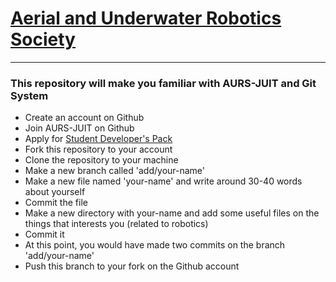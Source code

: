 # [Aerial and Underwater Robotics Society](https://github.com/aurs-juit)

***

### This repository will make you familiar with AURS-JUIT and Git System

* Create an account on Github
* Join AURS-JUIT on Github
* Apply for [Student Developer's Pack](https://education.github.com/pack)
* Fork this repository to your account
* Clone the repository to your machine
* Make a new branch called 'add/your-name'
* Make a new file named 'your-name' and write around 30-40 words about yourself
* Commit the file
* Make a new directory with your-name and add some useful files on the things that interests you (related to robotics)
* Commit it
* At this point, you would have made two commits on the branch 'add/your-name'
* Push this branch to your fork on the Github account
